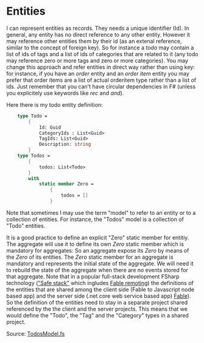 # Entities

I can represent entities as records. They needs a unique identifier (Id). 
In general, any entity has no direct reference to any other entity. However it  may reference other entities them by their id (as an extenal reference, similar to the concept of foreign key).  So for instance a _todo_ may contain a list of ids of tags  and a list of ids of categories that are related to it (any todo may reference zero or more tags and zero or more categories).
You may change this approach and refer entities in direct way rather than using key: for instance, if you have an _order_ entity and an _order item_ entity you may prefer that order items are a list of actual orderitem type rather than a list of ids. Just remember that you can't have circular dependencies in F# (unless you explicitely use keywords like _rec_ and _and_). 

Here there is my todo entity definition:

```FSharp
    type Todo =
        {
            Id: Guid
            CategoryIds : List<Guid>
            TagIds: List<Guid>
            Description: string
        }
    type Todos =
        {
            todos: List<Todo>
        }
        with
            static member Zero =
                {
                    todos = []
                }
```
Note that sometimes I may use the term "model" to refer to an entity or to a collection of entities. For instance, the "Todos" model is a collection of "Todo" entities.

It is a good practice to define an explicit "Zero" static member for entitiy. The aggregate will use it to define its own _Zero_ static member which is mandatory for aggregates: So an aggregate expose its _Zero_ by means of the _Zero_ of its entities.
The _Zero_ static member for an aggregate is mandatory and represents the initial state of the aggregate.  We will need it to rebuild the state of the aggregate when there are no events stored for that aggregate.
Note that in a popular full-stack development FSharp technology (["Safe stack"](https://safe-stack.github.io) which ingludes [Fable remoting](https://github.com/Zaid-Ajaj/Fable.Remoting)) the definitions of the entities that are shared among the client side (Fable to Javascript node based app) and the server side (.net core web service based app) [Fable](https://fable.io)). So the definition of the entities need to stay in a separate project shared referenced by the the client and the server projects.
This means that we would define the "Todo", the "Tag" and the "Category" types in a shared project.

Source: [TodosModel.fs](https://github.com/tonyx/Sharpino/blob/main/Sharpino.Sample/entities/Todos.fs)

